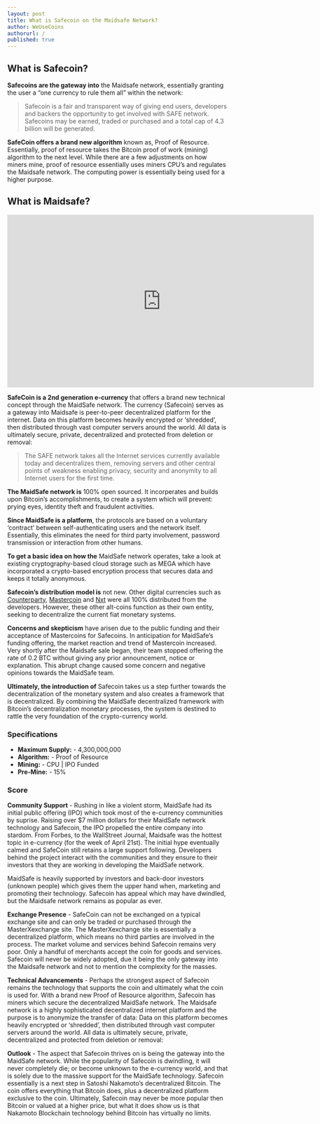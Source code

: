 ```yaml
---
layout: post
title: What is Safecoin on the Maidsafe Network?
author: WeUseCoins
authorurl: /
published: true
---
```


<p><h2  id="what-is-safecoin">What is Safecoin?</h2>
<p><strong>Safecoins are the gateway into</strong> the Maidsafe network, essentially granting the user a “one currency to rule them all” within the network:</p>
<p><blockquote>Safecoin is a fair and transparent way of giving end users, developers and backers the opportunity to get involved with SAFE network. Safecoins may be earned, traded or purchased and a total cap of 4.3 billion will be generated.</p></blockquote>
<p><strong>SafeCoin offers a brand new algorithm</strong> known as, Proof of Resource. Essentially, proof of resource takes the Bitcoin proof of work (mining) algorithm to the next level. While there are a few adjustments on how miners mine, proof of resource essentially uses miners CPU&#8217;s and regulates the Maidsafe network. The computing power is essentially being used for a higher purpose.</p>
<p><h2 id="what-is-maidsafe">What is Maidsafe?</h2>
<center><iframe width="700" height="394" src="https://www.youtube.com/embed/RdGH40oUVDY" frameborder="0" allowfullscreen></iframe></center>
<p><strong>SafeCoin is a 2nd generation e-currency</strong> that offers a brand new technical concept through the MaidSafe network. The currency (Safecoin) serves as a gateway into Maidsafe is peer-to-peer decentralized platform for the internet. Data on this platform becomes heavily encrypted or ‘shredded’, then distributed through vast computer servers around the world. All data is ultimately secure, private, decentralized and protected from deletion or removal:</p>
<blockquote><p>The SAFE network takes all the Internet services currently available today and decentralizes them, removing servers and other central points of weakness enabling privacy, security and anonymity to all Internet users for the first time.</blockquote>
<p><strong>The MaidSafe network is</strong> 100% open sourced. It incorperates and builds upon Bitcoin’s accomplishments, to create a system which will prevent: prying eyes, identity theft and fraudulent activities.</p>
<p><strong>Since MaidSafe is a platform</strong>, the protocols are based on a voluntary ‘contract’ between self-authenticating users and the network itself. Essentially, this eliminates the need for third party involvement, password transmission or interaction from other humans.</p>
<p><strong>To get a basic idea on how the</strong> MaidSafe network operates, take a look at existing cryptography-based cloud storage such as MEGA which have incorporated a crypto-based encryption process that secures data and keeps it totally anonymous.</p>
<p><strong>Safecoin’s distribution model is</strong> not new. Other digital currencies such as <a title="Counterparty" href="http://www.coinssource.com/crypto-coins/counterparty/" target="_blank">Counterparty</a>, <a title="Mastercoin" href="/mastercoin/" target="_blank">Mastercoin</a> and <a title="Nxt" href="/nxt/" target="_blank">Nxt</a> were all 100% distributed from the developers. However, these other alt-coins function as their own entity, seeking to decentralize the current fiat monetary systems.</p>
<p><strong>Concerns and skepticism</strong> have arisen due to the public funding and their acceptance of Mastercoins for Safecoins. In anticipation for MaidSafe’s funding offering, the market reaction and trend of Mastercoin increased. Very shortly after the Maidsafe sale began, their team stopped offering the rate of 0.2 BTC without giving any prior announcement, notice or explanation. This abrupt change caused some concern and negative opinions towards the MaidSafe team.</p>
<p><strong>Ultimately, the introduction of</strong> Safecoin takes us a step further towards the decentralization of the monetary system and also creates a framework that is decentralized. By combining the MaidSafe decentralized framework with Bitcoin’s decentralization monetary processes, the system is destined to rattle  the very foundation of the crypto-currency world.</p>
<h3>Specifications</h3>
<ul><li><strong>Maximum Supply:</strong> - 4,300,000,000</li>
<li><strong>Algorithm:</strong> - Proof of Resource</li>
<li><strong>Mining:</strong> - CPU | IPO Funded</li>
<li><strong>Pre-Mine:</strong> - 15%</li></ul>
<h3>Score</h3>
<p><strong>Community Support</strong> - Rushing in like a violent storm, MaidSafe had its initial public offering (IPO) which took most of the e-currency communities by suprise. Raising over $7 million dollars for their MaidSafe network technology and Safecoin, the IPO propelled the entire company into stardom. From Forbes, to the WallStreet Journal, Maidsafe was the hottest topic in e-currency (for the week of April 21st). The initial hype eventually calmed and SafeCoin still retains a large support following. Developers behind the project interact with the communities and they ensure to their investors that they are working in developing the MaidSafe network.
<p>MaidSafe is heavily supported by investors and back-door investors (unknown people) which gives them the upper hand when, marketing and promoting their technology. Safecoin has appeal which may have dwindled, but the Maidsafe network remains as popular as ever.
<p><strong>Exchange Presence</strong> - SafeCoin can not be exchanged on a typical exchange site and can only be traded or purchased through the MasterXexchange site. The MasterXexchange site is essentially a decentralized platform, which means no third parties are involved in the process. The market volume and services behind Safecoin remains very poor. Only a handful of merchants accept the coin for goods and services. Safecoin will never be widely adopted, due it being the only gateway into the Maidsafe network and not to mention the complexity for the masses.
<p><strong>Technical Advancements</strong> - Perhaps the strongest aspect of Safecoin remains the technology that supports the coin and ultimately what the coin is used for. With a brand new Proof of Resource algorithm, Safecoin has miners which secure the decentralized MaidSafe network. The Maidsafe network is a highly sophisticated decentralized internet platform and the purpose is to anonymize the transfer of data: Data on this platform becomes heavily encrypted or ‘shredded’, then distributed through vast computer servers around the world. All data is ultimately secure, private, decentralized and protected from deletion or removal:
<p><strong>Outlook</strong> - The aspect that Safecoin thrives on is being the gateway into the MaidSafe network. While the popularity of Safecoin is dwindling, it will never completely die; or become unknown to the e-currency world, and that is solely due to the massive support for the MaidSafe technology. Safecoin essentially is a next step in Satoshi Nakamoto&#8217;s decentralized Bitcoin. The coin offers everything that Bitcoin does, plus a decentralized platform exclusive to the coin. Ultimately, Safecoin may never be more popular then Bitcoin or valued at a higher price, but what it does show us is that Nakamoto Blockchain technology behind Bitcoin has virtually no limits.